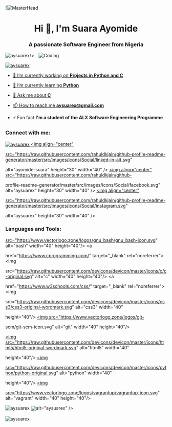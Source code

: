 [![MasterHead](https://blog.bit.ai/wp-content/uploads/2018/09/How-to-Embed-GitHub-Gists-in-Your-Documents-Blog-Banner.png)
<h1 align="center">Hi 👋, I'm Suara Ayomide</h1>
<h3 align="center">A passionate Software Engineer from Nigeria</h3>
<img align= "right" alt="Coding" width="400" src="https://cdn.dribbble.com/users/1162077/screenshots/3848914/media/320984a9ca58b3c73274c9259ecf6de8.gif">


<p align="left"> <img src="https://komarev.com/ghpvc/?username=aysuarex&label=Profile%20views&color=0e75b6&style=flat" alt="aysuarex" 

/> </p>

<p align="left"> <a href="https://twitter.com/aysuarex" target="blank"><img src="https://img.shields.io/twitter/follow/aysuarex?

logo=twitter&style=for-the-badge" alt="aysuarex" /></a> </p>

- 🔭 I’m currently working on **Projects in Python and C**

- 🌱 I’m currently learning **Python**

- 💬 Ask me about **C**

- 📫 How to reach me **aysuarex@gmail.com**

- ⚡ Fun fact **I'm a student of the ALX Software Engineering Programme**

<h3 align="left">Connect with me:</h3>
<p align="left">
<a href="https://twitter.com/aysuarex" target="blank"><img align="center" src="https://raw.githubusercontent.com/rahuldkjain/github-

profile-readme-generator/master/src/images/icons/Social/twitter.svg" alt="aysuarex" height="30" width="40" /></a>
<a href="https://linkedin.com/in/ayomide-suara" target="blank"><img align="center" 

src="https://raw.githubusercontent.com/rahuldkjain/github-profile-readme-generator/master/src/images/icons/Social/linked-in-alt.svg" 

alt="ayomide-suara" height="30" width="40" /></a>
<a href="https://fb.com/aysuarex" target="blank"><img align="center" src="https://raw.githubusercontent.com/rahuldkjain/github-

profile-readme-generator/master/src/images/icons/Social/facebook.svg" alt="aysuarex" height="30" width="40" /></a>
<a href="https://instagram.com/aysuarex" target="blank"><img align="center" 

src="https://raw.githubusercontent.com/rahuldkjain/github-profile-readme-generator/master/src/images/icons/Social/instagram.svg" 

alt="aysuarex" height="30" width="40" /></a>
</p>

<h3 align="left">Languages and Tools:</h3>
<p align="left"> <a href="https://www.gnu.org/software/bash/" target="_blank" rel="noreferrer"> <img 

src="https://www.vectorlogo.zone/logos/gnu_bash/gnu_bash-icon.svg" alt="bash" width="40" height="40"/> </a> <a 

href="https://www.cprogramming.com/" target="_blank" rel="noreferrer"> <img 

src="https://raw.githubusercontent.com/devicons/devicon/master/icons/c/c-original.svg" alt="c" width="40" height="40"/> </a> <a 

href="https://www.w3schools.com/css/" target="_blank" rel="noreferrer"> <img 

src="https://raw.githubusercontent.com/devicons/devicon/master/icons/css3/css3-original-wordmark.svg" alt="css3" width="40" 

height="40"/> </a> <a href="https://git-scm.com/" target="_blank" rel="noreferrer"> <img src="https://www.vectorlogo.zone/logos/git-

scm/git-scm-icon.svg" alt="git" width="40" height="40"/> </a> <a href="https://www.w3.org/html/" target="_blank" rel="noreferrer"> 

<img src="https://raw.githubusercontent.com/devicons/devicon/master/icons/html5/html5-original-wordmark.svg" alt="html5" width="40" 

height="40"/> </a> <a href="https://www.python.org" target="_blank" rel="noreferrer"> <img 

src="https://raw.githubusercontent.com/devicons/devicon/master/icons/python/python-original.svg" alt="python" width="40" 

height="40"/> </a> <a href="https://www.vagrantup.com/" target="_blank" rel="noreferrer"> <img 

src="https://www.vectorlogo.zone/logos/vagrantup/vagrantup-icon.svg" alt="vagrant" width="40" height="40"/> </a> </p>

<p><img align="left" src="https://github-readme-stats.vercel.app/api/top-langs?

username=aysuarex&show_icons=true&locale=en&layout=compact" alt="aysuarex" /></p>

<p>&nbsp;<img align="center" src="https://github-readme-stats.vercel.app/api?username=aysuarex&show_icons=true&locale=en" 

alt="aysuarex" /></p>

<p><img align="center" src="https://github-readme-streak-stats.herokuapp.com/?user=aysuarex&" alt="aysuarex" /></p>

